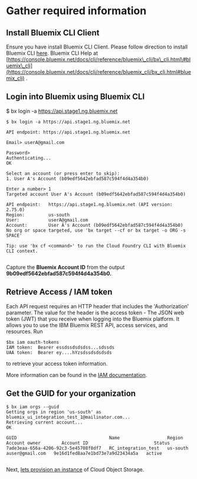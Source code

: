 # Gather required information

## Install Bluemix CLI Client

Ensure you have install Bluemix CLI Client. Please follow direction to install Bluemix CLI [here](https://console.bluemix.net/docs/cli/reference/bluemix_cli/all_versions.html#bluemix-cli-installer-downloads). Bluemix CLI Help at [https://console.bluemix.net/docs/cli/reference/bluemix\_cli/bx\_cli.html\#bluemix\_cli](https://console.bluemix.net/docs/cli/reference/bluemix_cli/bx_cli.html#bluemix_cli) .

## Login into Bluemix using Bluemix CLI

$ bx login -a https://api.stage1.ng.bluemix.net

```
$ bx login -a https://api.stage1.ng.bluemix.net

API endpoint: https://api.stage1.ng.bluemix.net

Email> userA@gmail.com

Password>
Authenticating...
OK

Select an account (or press enter to skip):
1. User A's Account (b09edf5642ebfad587c594f4d4a354b0)

Enter a number> 1
Targeted account User A's Account (b09edf5642ebfad587c594f4d4a354b0)

API endpoint:   https://api.stage1.ng.bluemix.net (API version: 2.75.0)
Region:         us-south
User:           userA@gmail.com
Account:        User A's Account (b09edf5642ebfad587c594f4d4a354b0)
No org or space targeted, use 'bx target --cf or bx target -o ORG -s SPACE'

Tip: use 'bx cf <command>' to run the Cloud Foundry CLI with Bluemix CLI context.


```

Capture the **Bluemix Account ID** from the output **9b09edf5642ebfad587c594f4d4a354b0.**

## Retrieve Access / IAM token

Each API request requires an HTTP header that includes the 'Authorization’ parameter. The value for the header is the access token - The JSON web token \(JWT\) that you receive when logging into the Bluemix platform. It allows you to use the IBM Bluemix REST API, access services, and resources. Run

```
$bx iam oauth-tokens
IAM token:  Bearer essdssdsdsdss...sdssds
UAA token:  Bearer ey....hYzsdssdsdsdsds
```

to retrieve your access token information.

More information can be found in the [IAM documentation](https://console.bluemix.net/docs/iam/iamuserinv.html\#iamuserinv).


## Get the GUID for your organization

```
$ bx iam orgs --guid
Getting orgs in region 'us-south' as bluemix_ui_integration_test_1@mailinator.com...
Retrieving current account...
OK

GUID                                   Name                  Region     Account owner        Account ID                         Status
7ade3eaa-656a-4206-92c3-5e45708f8df7   RC_integration_test   us-south   auser@gmail.com   9e16d1fed8aa7e1bd73e7a9d23434a5a   active


```

Next, [lets provision an instance](tutorials/provisioning-cos-service-instance.html) of Cloud Object Storage.
